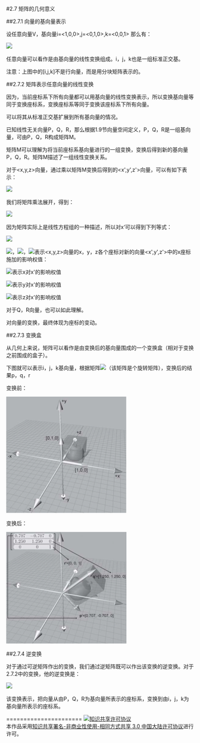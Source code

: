 #2.7 矩阵的几何意义

##2.7.1 向量的基向量表示

设任意向量V，基向量i=\<1,0,0\>,j=\<0,1,0\>,k=\<0,0,1\>
那么有：

<img src="http://www.forkosh.com/mathtex.cgi?\[\begin{array}{l}
V = \left[ {\begin{array}{*{20}{c}}
x\\
y\\
z
\end{array}} \right] = \left[ {\begin{array}{*{20}{c}}
1&0&0\\
0&1&0\\
0&0&1
\end{array}} \right]\left[ {\begin{array}{*{20}{c}}
x\\
y\\
z
\end{array}} \right]\\
 = \left[ {\begin{array}{*{20}{c}}
{{i_x}}&{{j_x}}&{{k_x}}\\
{{i_y}}&{{j_y}}&{{k_y}}\\
{{i_z}}&{{j_y}}&{{k_y}}
\end{array}} \right]\left[ {\begin{array}{*{20}{c}}
x\\
y\\
z
\end{array}} \right] = \left[ {\begin{array}{*{20}{c}}
i&j&k
\end{array}} \right]\left[ {\begin{array}{*{20}{c}}
x\\
y\\
z
\end{array}} \right]
\end{array}\]">

任意向量可以看作是由基向量的线性变换组成。i，j，k也是一组标准正交基。

注意：上图中的[i,j,k]不是行向量，而是用分块矩阵表示的。

##2.7.2 矩阵表示任意向量的线性变换

因为，当前座标系下所有向量都可以用基向量的线性变换表示，所以变换基向量等同于变换座标系，变换座标系等同于变换该座标系下所有向量。

可以将其从标准正交基扩展到所有基向量的情况。

已知线性无关向量P，Q，R，那么根据1.9节向量空间定义，P，Q，R是一组基向量，可由P，Q，R构成矩阵M。

矩阵M可以理解为将当前座标系基向量进行的一组变换，变换后得到新的基向量P，Q，R。矩阵M描述了一组线性变换关系。

对于<x,y,z>向量，通过乘以矩阵M变换后得到的<x',y',z'>向量，可以有如下表示：

<img src="http://www.forkosh.com/mathtex.cgi?\[\begin{array}{l}
\left[ {\begin{array}{*{20}{c}}
{x'}\\
{y'}\\
{z'}
\end{array}} \right] = \left[ {\begin{array}{*{20}{c}}
{{p_x}}&{{q_x}}&{{r_x}}\\
{{p_y}}&{{q_y}}&{{r_y}}\\
{{p_z}}&{{q_z}}&{{r_z}}
\end{array}} \right]\left[ {\begin{array}{*{20}{c}}
{{i_x}}&{{j_x}}&{{k_x}}\\
{{i_y}}&{{j_y}}&{{k_y}}\\
{{i_z}}&{{j_y}}&{{k_y}}
\end{array}} \right]\left[ {\begin{array}{*{20}{c}}
x\\
y\\
z
\end{array}} \right]\\
 = \left[ {\begin{array}{*{20}{c}}
{{p_x}}&{{q_x}}&{{r_x}}\\
{{p_y}}&{{q_y}}&{{r_y}}\\
{{p_z}}&{{q_z}}&{{r_z}}
\end{array}} \right]\left[ {\begin{array}{*{20}{c}}
x\\
y\\
z
\end{array}} \right]
\end{array}\]">

我们将矩阵乘法展开，得到：

<img src="http://www.forkosh.com/mathtex.cgi?\[\left[ {\begin{array}{*{20}{c}}
{x'}\\
{y'}\\
{z'}
\end{array}} \right] = \left[ {\begin{array}{*{20}{c}}
{{p_x}}&{{q_x}}&{{r_x}}\\
{{p_y}}&{{q_y}}&{{r_y}}\\
{{p_z}}&{{q_z}}&{{r_z}}
\end{array}} \right]\left[ {\begin{array}{*{20}{c}}
x\\
y\\
z
\end{array}} \right] = \left[ {\begin{array}{*{20}{c}}
{{p_x}x + {q_x}y + {r_x}z}\\
{{p_y}x + {q_y}y + {r_y}z}\\
{{p_z}x + {q_z}y + {r_z}z}
\end{array}} \right]\]">

因为矩阵实际上是线性方程组的一种描述，所以对x‘可以得到下列等式：

<img src="http://www.forkosh.com/mathtex.cgi?\[x' = {p_x}x + {q_x}y + {r_x}z\]">

<img src="http://www.forkosh.com/mathtex.cgi?\[p_x\]">，<img src="http://www.forkosh.com/mathtex.cgi?\[q_x\]">，<img src="http://www.forkosh.com/mathtex.cgi?\[r_x\]">表示<x,y,z>向量的x，y，z各个座标对新的向量<x',y',z'>中的x座标施加的影响权值：

<img src="http://www.forkosh.com/mathtex.cgi?\[p_x\]">表示x对x'的影响权值

<img src="http://www.forkosh.com/mathtex.cgi?\[q_x\]">表示y对x'的影响权值

<img src="http://www.forkosh.com/mathtex.cgi?\[r_x\]">表示z对x'的影响权值

对于Q，R向量，也可以如此理解。

对向量的变换，最终体现为座标的变动。

##2.7.3 变换盒

从几何上来说，矩阵可以看作是由变换后的基向量围成的一个变换盒（相对于变换之前围成的盒子）。

下图就可以表示i，j，k基向量，根据矩阵<img src="http://www.forkosh.com/mathtex.cgi?\[\left[ {\begin{array}{*{20}{c}}
  {0.707}&{ - 0.707}&0 \\ 
  {1.250}&{1.250}&0 \\ 
  0&0&1 
\end{array}} \right]\]">（该矩阵是个旋转矩阵），变换后的结果p，q，r

变换前：

![替代文本](pic/2-7-1.png "2-7-1.png")

变换后：

![替代文本](pic/2-7-2.png "2-7-2.png")

##2.7.4 逆变换

对于通过可逆矩阵作出的变换，我们通过逆矩阵既可以作出该变换的逆变换。对于2.7.2中的变换，他的逆变换是：

<img src="http://www.forkosh.com/mathtex.cgi?\[\left[ {\begin{array}{*{20}{c}}
x\\
y\\
z
\end{array}} \right] = {\left[ {\begin{array}{*{20}{c}}
{{p_x}}&{{q_x}}&{{r_x}}\\
{{p_y}}&{{q_y}}&{{r_y}}\\
{{p_z}}&{{q_z}}&{{r_z}}
\end{array}} \right]^{ - 1}}\left[ {\begin{array}{*{20}{c}}
{x'}\\
{y'}\\
{z'}
\end{array}} \right]\]">

该变换表示，把向量从由P，Q，R为基向量所表示的座标系，变换到由i，j，k为基向量所表示的座标系。

======================
<a rel="license" href="http://creativecommons.org/licenses/by-nc-sa/3.0/cn/"><img alt="知识共享许可协议" style="border-width:0" src="https://i.creativecommons.org/l/by-nc-sa/3.0/cn/88x31.png" /></a><br />本作品采用<a rel="license" href="http://creativecommons.org/licenses/by-nc-sa/3.0/cn/">知识共享署名-非商业性使用-相同方式共享 3.0 中国大陆许可协议</a>进行许可。
